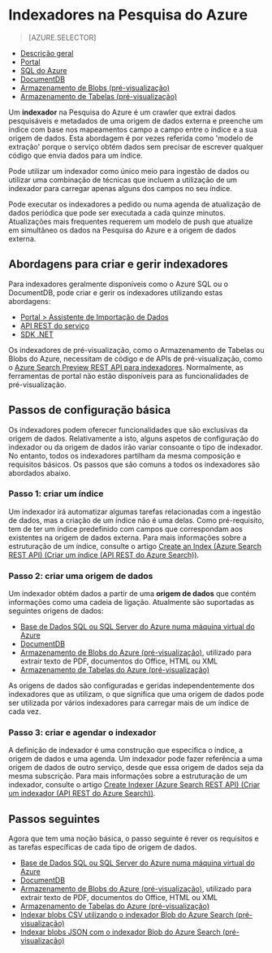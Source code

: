 <properties
    pageTitle="Indexadores na Pesquisa do Azure | Microsoft Azure | Serviço de pesquisa em nuvem alojado"
    description="Pesquise a base de dados SQL do Azure, o DocumentDB ou o armazenamento do Azure para extrair dados pesquisáveis e preencher um índice de Pesquisa do Azure."
    services="search"
    documentationCenter=""
    authors="HeidiSteen"
    manager="jhubbard"
    editor=""
    tags="azure-portal"/>

<tags
    ms.service="search"
    ms.devlang="na"
    ms.workload="search"
    ms.topic="get-started-article"
    ms.tgt_pltfrm="na"
    ms.date="08/08/2016"
    ms.author="heidist"/>

# Indexadores na Pesquisa do Azure
> [AZURE.SELECTOR]
- [Descrição geral](search-indexer-overview.md)
- [Portal](search-import-data-portal.md)
- [SQL do Azure](search-howto-connecting-azure-sql-database-to-azure-search-using-indexers-2015-02-28.md)
- [DocumentDB](../documentdb/documentdb-search-indexer.md)
- [Armazenamento de Blobs (pré-visualização)](search-howto-indexing-azure-blob-storage.md)
- [Armazenamento de Tabelas (pré-visualização)](search-howto-indexing-azure-tables.md)

Um **indexador** na Pesquisa do Azure é um crawler que extrai dados pesquisáveis e metadados de uma origem de dados externa e preenche um índice com base nos mapeamentos campo a campo entre o índice e a sua origem de dados. Esta abordagem é por vezes referida como 'modelo de extração' porque o serviço obtém dados sem precisar de escrever qualquer código que envia dados para um índice.

Pode utilizar um indexador como único meio para ingestão de dados ou utilizar uma combinação de técnicas que incluem a utilização de um indexador para carregar apenas alguns dos campos no seu índice.

Pode executar os indexadores a pedido ou numa agenda de atualização de dados periódica que pode ser executada a cada quinze minutos. Atualizações mais frequentes requerem um modelo de push que atualize em simultâneo os dados na Pesquisa do Azure e a origem de dados externa.

## Abordagens para criar e gerir indexadores

Para indexadores geralmente disponíveis como o Azure SQL ou o DocumentDB, pode criar e gerir os indexadores utilizando estas abordagens:

- [Portal > Assistente de Importação de Dados ](search-get-started-portal.md)
- [API REST do serviço](https://msdn.microsoft.com/library/azure/dn946891.aspx)
- [SDK .NET](https://msdn.microsoft.com/library/azure/microsoft.azure.search.iindexersoperations.aspx)

Os indexadores de pré-visualização, como o Armazenamento de Tabelas ou Blobs do Azure, necessitam de código e de APIs de pré-visualização, como o [Azure Search Preview REST API para indexadores](search-api-indexers-2015-02-28-preview.md). Normalmente, as ferramentas de portal não estão disponíveis para as funcionalidades de pré-visualização.

## Passos de configuração básica

Os indexadores podem oferecer funcionalidades que são exclusivas da origem de dados. Relativamente a isto, alguns aspetos de configuração do indexador ou da origem de dados irão variar consoante o tipo de indexador. No entanto, todos os indexadores partilham da mesma composição e requisitos básicos. Os passos que são comuns a todos os indexadores são abordados abaixo.

### Passo 1: criar um índice

Um indexador irá automatizar algumas tarefas relacionadas com a ingestão de dados, mas a criação de um índice não é uma delas. Como pré-requisito, tem de ter um índice predefinido com campos que correspondam aos existentes na origem de dados externa. Para mais informações sobre a estruturação de um índice, consulte o artigo [Create an Index (Azure Search REST API) (Criar um índice (API REST do Azure Search))](https://msdn.microsoft.com/library/azure/dn798941.aspx).

### Passo 2: criar uma origem de dados

Um indexador obtém dados a partir de uma **origem de dados** que contém informações como uma cadeia de ligação. Atualmente são suportadas as seguintes origens de dados:

- [Base de Dados SQL ou SQL Server do Azure numa máquina virtual do Azure](search-howto-connecting-azure-sql-database-to-azure-search-using-indexers-2015-02-28.md)
- [DocumentDB](../documentdb/documentdb-search-indexer.md)
- [Armazenamento de Blobs do Azure (pré-visualização)](search-howto-indexing-azure-blob-storage.md), utilizado para extrair texto de PDF, documentos do Office, HTML ou XML
- [Armazenamento de Tabelas do Azure (pré-visualização)](search-howto-indexing-azure-tables.md)

As origens de dados são configuradas e geridas independentemente dos indexadores que as utilizam, o que significa que uma origem de dados pode ser utilizada por vários indexadores para carregar mais de um índice de cada vez. 

### Passo 3: criar e agendar o indexador

A definição de indexador é uma construção que especifica o índice, a origem de dados e uma agenda. Um indexador pode fazer referência a uma origem de dados de outro serviço, desde que essa origem de dados seja da mesma subscrição. Para mais informações sobre a estruturação de um indexador, consulte o artigo [Create Indexer (Azure Search REST API) (Criar um indexador (API REST do Azure Search))](https://msdn.microsoft.com/library/azure/dn946899.aspx).

## Passos seguintes

Agora que tem uma noção básica, o passo seguinte é rever os requisitos e as tarefas específicas de cada tipo de origem de dados.

- [Base de Dados SQL ou SQL Server do Azure numa máquina virtual do Azure](search-howto-connecting-azure-sql-database-to-azure-search-using-indexers-2015-02-28.md)
- [DocumentDB](../documentdb/documentdb-search-indexer.md)
- [Armazenamento de Blobs do Azure (pré-visualização)](search-howto-indexing-azure-blob-storage.md), utilizado para extrair texto de PDF, documentos do Office, HTML ou XML
- [Armazenamento de Tabelas do Azure (pré-visualização)](search-howto-indexing-azure-tables.md)
- [Indexar blobs CSV utilizando o indexador Blob do Azure Search (pré-visualização)](search-howto-index-csv-blobs.md)
- [Indexar blobs JSON com o indexador Blob do Azure Search (pré-visualização)](search-howto-index-json-blobs.md)




<!--HONumber=sep16_HO2-->



